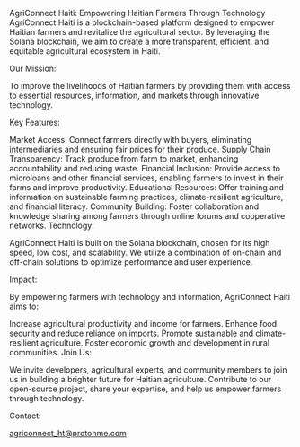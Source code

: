 AgriConnect Haiti: Empowering Haitian Farmers Through Technology AgriConnect Haiti is a blockchain-based platform designed to empower Haitian farmers and revitalize the agricultural sector. By leveraging the Solana blockchain, we aim to create a more transparent, efficient, and equitable agricultural ecosystem in Haiti.

Our Mission:

To improve the livelihoods of Haitian farmers by providing them with access to essential resources, information, and markets through innovative technology.  

Key Features:

Market Access: Connect farmers directly with buyers, eliminating intermediaries and ensuring fair prices for their produce. Supply Chain Transparency: Track produce from farm to market, enhancing accountability and reducing waste. Financial Inclusion: Provide access to microloans and other financial services, enabling farmers to invest in their farms and improve productivity. Educational Resources: Offer training and information on sustainable farming practices, climate-resilient agriculture, and financial literacy.   Community Building: Foster collaboration and knowledge sharing among farmers through online forums and cooperative networks. Technology:

AgriConnect Haiti is built on the Solana blockchain, chosen for its high speed, low cost, and scalability. We utilize a combination of on-chain and off-chain solutions to optimize performance and user experience.

Impact:

By empowering farmers with technology and information, AgriConnect Haiti aims to:

Increase agricultural productivity and income for farmers. Enhance food security and reduce reliance on imports. Promote sustainable and climate-resilient agriculture.   Foster economic growth and development in rural communities. Join Us:

We invite developers, agricultural experts, and community members to join us in building a brighter future for Haitian agriculture. Contribute to our open-source project, share your expertise, and help us empower farmers through technology.

Contact:

agriconnect_ht@protonme.com
